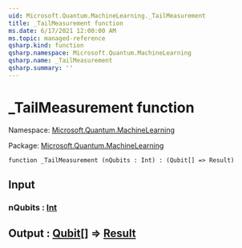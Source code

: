 ```yaml
---
uid: Microsoft.Quantum.MachineLearning._TailMeasurement
title: _TailMeasurement function
ms.date: 6/17/2021 12:00:00 AM
ms.topic: managed-reference
qsharp.kind: function
qsharp.namespace: Microsoft.Quantum.MachineLearning
qsharp.name: _TailMeasurement
qsharp.summary: ''
---
```


# _TailMeasurement function

Namespace: [Microsoft.Quantum.MachineLearning](xref:Microsoft.Quantum.MachineLearning)

Package: [Microsoft.Quantum.MachineLearning](https://nuget.org/packages/Microsoft.Quantum.MachineLearning)




```qsharp
function _TailMeasurement (nQubits : Int) : (Qubit[] => Result)
```


## Input

### nQubits : [Int](xref:microsoft.quantum.qsharp.valueliterals#int-literals)





## Output : [Qubit](xref:microsoft.quantum.qsharp.valueliterals#qubit-literals)[] => [Result](xref:microsoft.quantum.qsharp.valueliterals#result-literal) 

